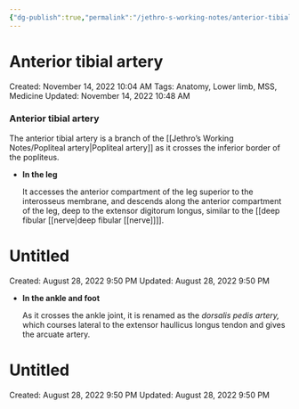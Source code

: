 ```yaml
---
{"dg-publish":true,"permalink":"/jethro-s-working-notes/anterior-tibial-artery/","dgPassFrontmatter":true}
---
```



# Anterior tibial artery

Created: November 14, 2022 10:04 AM
Tags: Anatomy, Lower limb, MSS, Medicine
Updated: November 14, 2022 10:48 AM

### Anterior tibial artery

The anterior tibial artery is a branch of the [[Jethro’s Working Notes/Popliteal artery\|Popliteal artery]] as it crosses the inferior border of the popliteus.

- ********************In the leg********************
    
    It accesses the anterior compartment of the leg superior to the interosseus membrane, and descends along the anterior compartment of the leg, deep to the extensor digitorum longus, similar to the [[deep fibular [[nerve\|deep fibular [[nerve]]]].
    
    
<div class="transclusion internal-embed is-loaded"><div class="markdown-embed">





# Untitled

Created: August 28, 2022 9:50 PM
Updated: August 28, 2022 9:50 PM

</div></div>

    
- ******************************************In the ankle and foot******************************************
    
    As it crosses the ankle joint, it is renamed as the *dorsalis pedis artery,* which courses lateral to the extensor haullicus longus tendon and gives the arcuate artery.
    
    
<div class="transclusion internal-embed is-loaded"><div class="markdown-embed">





# Untitled

Created: August 28, 2022 9:50 PM
Updated: August 28, 2022 9:50 PM

</div></div>
